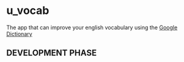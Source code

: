 # u_vocab
The app that can improve your english vocabulary using the [Google Dictionary](https://www.google.com/search?channel=fs&client=ubuntu&q=google+dictionary)


## DEVELOPMENT PHASE
